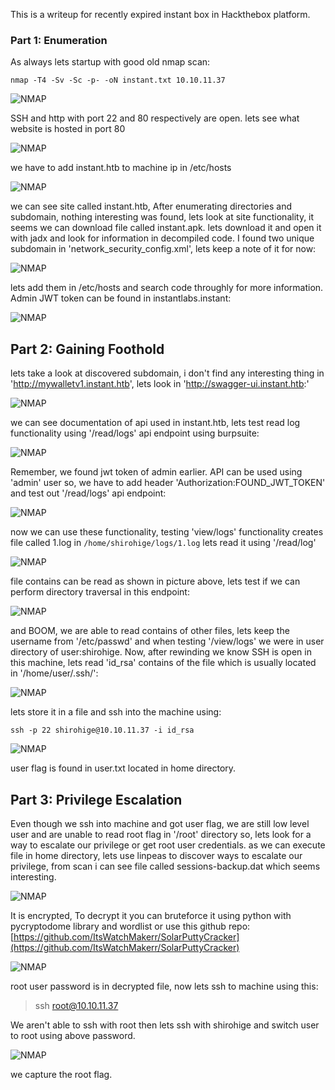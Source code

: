 This is a writeup for recently expired instant box in Hackthebox platform.

### Part 1: Enumeration

As always lets startup with good old nmap scan:

```
nmap -T4 -Sv -Sc -p- -oN instant.txt 10.10.11.37
```

![NMAP](/static/writeups/instant/1.png)

SSH and http with port 22 and 80 respectively are open.
lets see what website is hosted in port 80

![NMAP](/static/writeups/instant/2.png)

we have to add instant.htb to machine ip in /etc/hosts

![NMAP](/static/writeups/instant/3.png)

we can see site called instant.htb, After enumerating directories and subdomain, nothing interesting was found, lets look at site functionality, it seems we can download file called instant.apk. lets download it and open it with jadx and look for information in decompiled code.
I found two unique subdomain in 'network_security_config.xml', lets keep a note of it for now:

![NMAP](/static/writeups/instant/4.png)

lets add them in /etc/hosts and search code throughly for more information.
Admin JWT token can be found in instantlabs.instant:

![NMAP](/static/writeups/instant/5.png)

## Part 2: Gaining Foothold

lets take a look at discovered subdomain, i don't find any interesting thing in 'http://mywalletv1.instant.htb', lets look in 'http://swagger-ui.instant.htb:'

![NMAP](/static/writeups/instant/6.png)

we can see documentation of api used in instant.htb, lets test read log functionality using '/read/logs' api endpoint using burpsuite:

![NMAP](/static/writeups/instant/7.png)

Remember, we found jwt token of admin earlier. API can be used using 'admin' user so, we have to add header 'Authorization:FOUND_JWT_TOKEN' and test out '/read/logs' api endpoint:

![NMAP](/static/writeups/instant/8.png)

now we can use these functionality, testing 'view/logs' functionality creates file called 1.log in `/home/shirohige/logs/1.log`
lets read it using '/read/log'

![NMAP](/static/writeups/instant/9.png)

file contains can be read as shown in picture above, lets test if we can perform directory traversal in this endpoint:

![NMAP](/static/writeups/instant/10.png)

and BOOM, we are able to read contains of other files, lets keep the username from '/etc/passwd' and when testing '/view/logs' we were in user directory of user:shirohige.
Now, after rewinding we know SSH is open in this machine, lets read 'id_rsa' contains of the file which is usually located in '/home/user/.ssh/':

![NMAP](/static/writeups/instant/11.png)

lets store it in a file and ssh into the machine using:

```
ssh -p 22 shirohige@10.10.11.37 -i id_rsa
```

![NMAP](/static/writeups/instant/12.png)

user flag is found in user.txt located in home directory.

## Part 3: Privilege Escalation

Even though we ssh into machine and got user flag, we are still low level user and are unable to read root flag in '/root' directory so, lets look for a way to escalate our privilege or get root user credentials.
as we can execute file in home directory, lets use linpeas to discover ways to escalate our privilege, from scan i can see file called sessions-backup.dat which seems interesting.

![NMAP](/static/writeups/instant/13.png)

It is encrypted, To decrypt it you can bruteforce it using python with pycryptodome library and wordlist or use this github repo:
[https://github.com/ItsWatchMakerr/SolarPuttyCracker](https://github.com/ItsWatchMakerr/SolarPuttyCracker)

![NMAP](/static/writeups/instant/14.png)

root user password is in decrypted file, now lets ssh to machine using this:

> ssh root@10.10.11.37

We aren't able to ssh with root then lets ssh with shirohige and switch user to root using above password.

![NMAP](/static/writeups/instant/15.png)

we capture the root flag.
